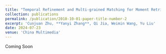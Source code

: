 ```yaml
---
title: "Temporal Refinement and Multi-grained Matching for Moment Retrieval and Highlight Detection"
collection: publications
permalink: /publication/2010-10-01-paper-title-number-2
excerpt: 'Cunjuan Zhu, **Yanyi Zhang**, Qi Jia, Weimin Wang, Yu Liu'
date: 2024-07-23
venue: 'China Multimedia'
---
```

Coming Soon
